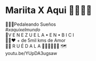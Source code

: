 # Mariita X Aqui 🚴🏻‍♀️🧳

🚴🏻‍♀️Pedaleando Sueños <br/>
_#xaquixelmundo_ <br/>
📍V E N E Z U E L A • E N • B I C I <br/>
💛💙❤️ + de 5mil kms de Amor <br/>
🖐🏽 R U É D A L A 🚴🏻‍♀️🚴🏼‍♂️ 🗺 <br/>
youtu.be/YUpDA3ugsaw

